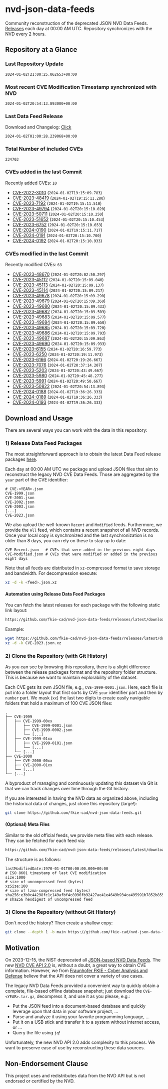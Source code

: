 # nvd-json-data-feeds

Community reconstruction of the deprecated JSON NVD Data Feeds. 
[Releases](https://github.com/fkie-cad/nvd-json-data-feeds/releases/latest) each day at 00:00 AM UTC.
Repository synchronizes with the NVD every 2 hours.

## Repository at a Glance

### Last Repository Update

```plain
2024-01-02T21:00:25.062653+00:00
```

### Most recent CVE Modification Timestamp synchronized with NVD

```plain
2024-01-02T20:54:13.893000+00:00
```

### Last Data Feed Release

Download and Changelog: [Click](https://github.com/fkie-cad/nvd-json-data-feeds/releases/latest)

```plain
2024-01-02T01:00:28.239068+00:00
```

### Total Number of included CVEs

```plain
234703
```

### CVEs added in the last Commit

Recently added CVEs: `10`

* [CVE-2022-3010](CVE-2022/CVE-2022-30xx/CVE-2022-3010.json) (`2024-01-02T19:15:09.783`)
* [CVE-2023-48419](CVE-2023/CVE-2023-484xx/CVE-2023-48419.json) (`2024-01-02T19:15:11.280`)
* [CVE-2023-7192](CVE-2023/CVE-2023-71xx/CVE-2023-7192.json) (`2024-01-02T19:15:11.510`)
* [CVE-2023-49794](CVE-2023/CVE-2023-497xx/CVE-2023-49794.json) (`2024-01-02T20:15:10.020`)
* [CVE-2023-50711](CVE-2023/CVE-2023-507xx/CVE-2023-50711.json) (`2024-01-02T20:15:10.250`)
* [CVE-2023-51652](CVE-2023/CVE-2023-516xx/CVE-2023-51652.json) (`2024-01-02T20:15:10.453`)
* [CVE-2023-6752](CVE-2023/CVE-2023-67xx/CVE-2023-6752.json) (`2024-01-02T20:15:10.653`)
* [CVE-2024-0190](CVE-2024/CVE-2024-01xx/CVE-2024-0190.json) (`2024-01-02T19:15:11.717`)
* [CVE-2024-0191](CVE-2024/CVE-2024-01xx/CVE-2024-0191.json) (`2024-01-02T20:15:10.700`)
* [CVE-2024-0192](CVE-2024/CVE-2024-01xx/CVE-2024-0192.json) (`2024-01-02T20:15:10.933`)


### CVEs modified in the last Commit

Recently modified CVEs: `63`

* [CVE-2023-48670](CVE-2023/CVE-2023-486xx/CVE-2023-48670.json) (`2024-01-02T20:02:50.297`)
* [CVE-2023-45112](CVE-2023/CVE-2023-451xx/CVE-2023-45112.json) (`2024-01-02T20:15:09.040`)
* [CVE-2023-45113](CVE-2023/CVE-2023-451xx/CVE-2023-45113.json) (`2024-01-02T20:15:09.137`)
* [CVE-2023-45114](CVE-2023/CVE-2023-451xx/CVE-2023-45114.json) (`2024-01-02T20:15:09.217`)
* [CVE-2023-49678](CVE-2023/CVE-2023-496xx/CVE-2023-49678.json) (`2024-01-02T20:15:09.290`)
* [CVE-2023-49679](CVE-2023/CVE-2023-496xx/CVE-2023-49679.json) (`2024-01-02T20:15:09.360`)
* [CVE-2023-49680](CVE-2023/CVE-2023-496xx/CVE-2023-49680.json) (`2024-01-02T20:15:09.433`)
* [CVE-2023-49682](CVE-2023/CVE-2023-496xx/CVE-2023-49682.json) (`2024-01-02T20:15:09.503`)
* [CVE-2023-49683](CVE-2023/CVE-2023-496xx/CVE-2023-49683.json) (`2024-01-02T20:15:09.577`)
* [CVE-2023-49684](CVE-2023/CVE-2023-496xx/CVE-2023-49684.json) (`2024-01-02T20:15:09.650`)
* [CVE-2023-49685](CVE-2023/CVE-2023-496xx/CVE-2023-49685.json) (`2024-01-02T20:15:09.720`)
* [CVE-2023-49686](CVE-2023/CVE-2023-496xx/CVE-2023-49686.json) (`2024-01-02T20:15:09.793`)
* [CVE-2023-49687](CVE-2023/CVE-2023-496xx/CVE-2023-49687.json) (`2024-01-02T20:15:09.863`)
* [CVE-2023-49690](CVE-2023/CVE-2023-496xx/CVE-2023-49690.json) (`2024-01-02T20:15:09.933`)
* [CVE-2023-6155](CVE-2023/CVE-2023-61xx/CVE-2023-6155.json) (`2024-01-02T20:16:59.773`)
* [CVE-2023-6250](CVE-2023/CVE-2023-62xx/CVE-2023-6250.json) (`2024-01-02T20:19:11.973`)
* [CVE-2023-6166](CVE-2023/CVE-2023-61xx/CVE-2023-6166.json) (`2024-01-02T20:19:26.667`)
* [CVE-2023-7076](CVE-2023/CVE-2023-70xx/CVE-2023-7076.json) (`2024-01-02T20:37:14.207`)
* [CVE-2023-5203](CVE-2023/CVE-2023-52xx/CVE-2023-5203.json) (`2024-01-02T20:43:49.667`)
* [CVE-2023-5980](CVE-2023/CVE-2023-59xx/CVE-2023-5980.json) (`2024-01-02T20:45:48.277`)
* [CVE-2023-5991](CVE-2023/CVE-2023-59xx/CVE-2023-5991.json) (`2024-01-02T20:49:50.667`)
* [CVE-2023-50822](CVE-2023/CVE-2023-508xx/CVE-2023-50822.json) (`2024-01-02T20:54:13.893`)
* [CVE-2024-0188](CVE-2024/CVE-2024-01xx/CVE-2024-0188.json) (`2024-01-02T19:36:26.333`)
* [CVE-2024-0189](CVE-2024/CVE-2024-01xx/CVE-2024-0189.json) (`2024-01-02T19:36:26.333`)
* [CVE-2024-0193](CVE-2024/CVE-2024-01xx/CVE-2024-0193.json) (`2024-01-02T19:36:26.333`)


## Download and Usage

There are several ways you can work with the data in this repository:

### 1) Release Data Feed Packages

The most straightforward approach is to obtain the latest Data Feed release packages [here](https://github.com/fkie-cad/nvd-json-data-feeds/releases/latest).

Each day at 00:00 AM UTC we package and upload JSON files that aim to reconstruct the legacy NVD CVE Data Feeds.
Those are aggregated by the `year` part of the CVE identifier:

```
# CVE-<YEAR>.json
CVE-1999.json
CVE-2001.json
CVE-2002.json
CVE-2003.json
[...]
CVE-2023.json
```

We also upload the well-known `Recent` and `Modified` feeds.
Furthermore, we provide the `All` feed, which contains a recent snapshot of all NVD records.
Once your local copy is synchronized and the last synchronization is no older than 8 days, you can rely on these to stay up to date:

```plain
CVE-Recent.json   # CVEs that were added in the previous eight days
CVE-Modified.json # CVEs that were modified or added in the previous eight days
```

Note that all feeds are distributed in `xz`-compressed format to save storage and bandwidth.
For decompression execute:

```sh
xz -d -k <feed>.json.xz
```


#### Automation using Release Data Feed Packages

You can fetch the latest releases for each package with the following static link layout:

```sh
https://github.com/fkie-cad/nvd-json-data-feeds/releases/latest/download/CVE-<YEAR>.json.xz
```

Example:

```sh
wget https://github.com/fkie-cad/nvd-json-data-feeds/releases/latest/download/CVE-2023.json.xz
xz -d -k CVE-2023.json.xz
```



### 2) Clone the Repository (with Git History)

As you can see by browsing this repository, there is a slight difference between the release packages format and the repository folder structure.
This is because we want to maintain explorability of the dataset.

Each CVE gets its own JSON file, e.g., `CVE-1999-0001.json`.
Here, each file is put into a folder layout that first sorts by CVE `year` identifier part and then by `number` part.
We mask (`xx`) the last two digits to create easily navigable folders that hold a maximum of 100 CVE JSON files:

```plain
.
├── CVE-1999
│   ├── CVE-1999-00xx
│   │   ├── CVE-1999-0001.json
│   │   ├── CVE-1999-0002.json
│   │   └── [...]
│   ├── CVE-1999-01xx
│   │   ├── CVE-1999-0101.json
│   │   └── [...]
│   └── [...]
├── CVE-2000
│   ├── CVE-2000-00xx
│   ├── CVE-2000-01xx
│   └── [...]
└── [...]
```

A byproduct of managing and continuously updating this dataset via Git is that we can track changes over time through the Git history.

If you are interested in having the NVD data as organized above, including the historical data of changes, just clone this repository (large!):

```sh
git clone https://github.com/fkie-cad/nvd-json-data-feeds.git
```

#### (Optional) Meta Files

Similar to the old official feeds, we provide meta files with each release. They can be fetched for each feed via:

```sh
https://github.com/fkie-cad/nvd-json-data-feeds/releases/latest/download/CVE-<YEAR>.meta
```

The structure is as follows:

```plain
lastModifiedDate:1970-01-01T00:00:00.000+00:00                          # ISO 8601 timestamp of last CVE modification
size:1000                                                               # size of uncompressed feed (bytes)
xzSize:100                                                              # size of lzma-compressed feed (bytes)
sha256:e3b0c44298fc1c149afbf4c8996fb92427ae41e4649b934ca495991b7852b855 # sha256 hexdigest of uncompressed feed
```


### 3) Clone the Repository (without Git History)

Don't need the history? Then create a shallow copy:

```sh
git clone --depth 1 -b main https://github.com/fkie-cad/nvd-json-data-feeds.git
```

## Motivation

On 2023-12-15, the NIST deprecated all [JSON-based NVD Data Feeds](https://nvd.nist.gov/vuln/data-feeds#divRetirementBanner-1).
The new [NVD CVE API 2.0](https://nvd.nist.gov/developers/vulnerabilities) is, without a doubt, a great way to obtain CVE information.
However, we from [Fraunhofer FKIE - Cyber Analysis and Defense](https://www.fkie.fraunhofer.de/en/departments/cad.html) believe that the API does not cover a variety of use cases.

The legacy NVD Data Feeds provided a convenient way to quickly obtain a complete, file-based offline database snapshot; just download the `CVE-<YEAR>.tar.gz`, decompress it, and use it as you please, e.g.:

* Put the JSON feed into a document-based database and quickly leverage upon that data in your software project, ...
* Parse and analyze it using your favorite programming language, ...
* Put it on a USB stick and transfer it to a system without internet access, or ...
* Query the file using `jq`!

Unfortunately, the new NVD API 2.0 adds complexity to this process.
We want to preserve ease of use by reconstructing these data sources.

## Non-Endorsement Clause

This project uses and redistributes data from the NVD API but is not endorsed or certified by the NVD.